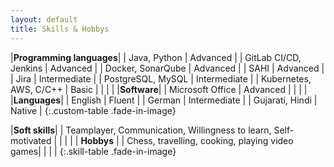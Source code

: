 ```yaml
---
layout: default
title: Skills & Hobbys
---
```

|**Programming languages**|
| Java, Python | Advanced |
| GitLab CI/CD, Jenkins | Advanced |
| Docker, SonarQube | Advanced |
| SAHI | Advanced |
| Jira | Intermediate |
| PostgreSQL, MySQL | Intermediate |
| Kubernetes, AWS, C/C++ | Basic |
| | |
|**Software**|
| Microsoft Office | Advanced |
| | |
|**Languages**|
| English | Fluent |
| German | Intermediate |
| Gujarati, Hindi | Native |
{:.custom-table .fade-in-image}

|**Soft skills**|
| Teamplayer, Communication, Willingness to learn, Self-motivated |
| | |
| **Hobbys** |
| Chess, travelling, cooking, playing video games|
| | |
{:.skill-table .fade-in-image}